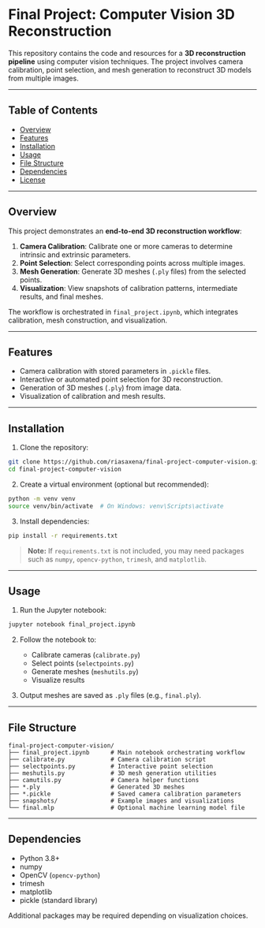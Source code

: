 # Final Project: Computer Vision 3D Reconstruction

This repository contains the code and resources for a **3D reconstruction pipeline** using computer vision techniques. The project involves camera calibration, point selection, and mesh generation to reconstruct 3D models from multiple images.

---

## Table of Contents

* [Overview](#overview)
* [Features](#features)
* [Installation](#installation)
* [Usage](#usage)
* [File Structure](#file-structure)
* [Dependencies](#dependencies)
* [License](#license)

---

## Overview

This project demonstrates an **end-to-end 3D reconstruction workflow**:

1. **Camera Calibration**: Calibrate one or more cameras to determine intrinsic and extrinsic parameters.
2. **Point Selection**: Select corresponding points across multiple images.
3. **Mesh Generation**: Generate 3D meshes (`.ply` files) from the selected points.
4. **Visualization**: View snapshots of calibration patterns, intermediate results, and final meshes.

The workflow is orchestrated in `final_project.ipynb`, which integrates calibration, mesh construction, and visualization.

---

## Features

* Camera calibration with stored parameters in `.pickle` files.
* Interactive or automated point selection for 3D reconstruction.
* Generation of 3D meshes (`.ply`) from image data.
* Visualization of calibration and mesh results.

---

## Installation

1. Clone the repository:

```bash
git clone https://github.com/riasaxena/final-project-computer-vision.git
cd final-project-computer-vision
```

2. Create a virtual environment (optional but recommended):

```bash
python -m venv venv
source venv/bin/activate  # On Windows: venv\Scripts\activate
```

3. Install dependencies:

```bash
pip install -r requirements.txt
```

> **Note:** If `requirements.txt` is not included, you may need packages such as `numpy`, `opencv-python`, `trimesh`, and `matplotlib`.

---

## Usage

1. Run the Jupyter notebook:

```bash
jupyter notebook final_project.ipynb
```

2. Follow the notebook to:

   * Calibrate cameras (`calibrate.py`)
   * Select points (`selectpoints.py`)
   * Generate meshes (`meshutils.py`)
   * Visualize results

3. Output meshes are saved as `.ply` files (e.g., `final.ply`).

---

## File Structure

```
final-project-computer-vision/
├── final_project.ipynb      # Main notebook orchestrating workflow
├── calibrate.py             # Camera calibration script
├── selectpoints.py          # Interactive point selection
├── meshutils.py             # 3D mesh generation utilities
├── camutils.py              # Camera helper functions
├── *.ply                    # Generated 3D meshes
├── *.pickle                 # Saved camera calibration parameters
├── snapshots/               # Example images and visualizations
└── final.mlp                # Optional machine learning model file
```

---

## Dependencies

* Python 3.8+
* numpy
* OpenCV (`opencv-python`)
* trimesh
* matplotlib
* pickle (standard library)

Additional packages may be required depending on visualization choices.
